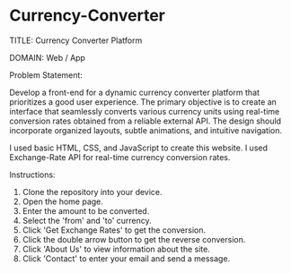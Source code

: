 # Currency-Converter

TITLE: Currency Converter Platform

DOMAIN: Web / App

Problem Statement:

Develop a front-end for a dynamic currency converter platform that prioritizes a good user
experience. The primary objective is to create an interface that seamlessly converts various
currency units using real-time conversion rates obtained from a reliable external API. The
design should incorporate organized layouts, subtle animations, and intuitive navigation.

I used basic HTML, CSS, and JavaScript to create this website. I used Exchange-Rate API
for real-time currency conversion rates. 

Instructions:
1. Clone the repository into your device.
2. Open the home page.
3. Enter the amount to be converted.
4. Select the 'from' and 'to' currency.
5. Click 'Get Exchange Rates' to get the conversion.
6. Click the double arrow button to get the reverse conversion.
7. Click 'About Us' to view information about the site.
8. Click 'Contact' to enter your email and send a message.

